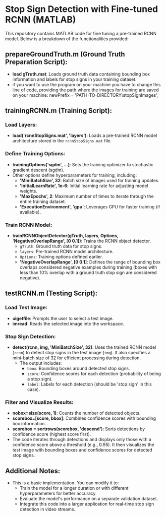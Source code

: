 # Stop Sign Detection with Fine-tuned RCNN (MATLAB)

This repository contains MATLAB code for fine tuning a pre-trained RCNN model. Below is a breakdown of the functionalities provided:

## prepareGroundTruth.m (Ground Truth Preparation Script):
- **load gTruth.mat**: Loads ground truth data containing bounding box information and labels for stop signs in your training dataset.
- if you want to use the program on your machine you have to change this line of code, providing the path where the images for training are saved on your machine:
  newPrefix = 'PATH-TO-DIRECTORY\stopSignImages\';

## trainingRCNN.m (Training Script):

### Load Layers:
- **load('rcnnStopSigns.mat', 'layers')**: Loads a pre-trained RCNN model architecture stored in the `rcnnStopSigns.mat` file.

### Define Training Options:
- **trainingOptions('sgdm', ...)**: Sets the training optimizer to stochastic gradient descent (sgdm).
- Other options define hyperparameters for training, including:
  - **'MiniBatchSize', 32**: Batch size of images used for training updates.
  - **'InitialLearnRate', 1e-6**: Initial learning rate for adjusting model weights.
  - **'MaxEpochs', 2**: Maximum number of times to iterate through the entire training dataset.
  - **'ExecutionEnvironment', 'gpu'**: Leverages GPU for faster training (if available).

### Train RCNN Model:
- **trainRCNNObjectDetector(gTruth, layers, Options, 'NegativeOverlapRange', [0 0.1])**: Trains the RCNN object detector.
  - `gTruth`: Ground truth data for stop signs.
  - `layers`: Pre-trained RCNN model architecture.
  - `Options`: Training options defined earlier.
  - **'NegativeOverlapRange', [0 0.1]**: Defines the range of bounding box overlaps considered negative examples during training (boxes with less than 10% overlap with a ground truth stop sign are considered negative).

## testRCNN.m (Testing Script):

### Load Test Image:
- **uigetfile**: Prompts the user to select a test image.
- **imread**: Reads the selected image into the workspace.

### Stop Sign Detection:
- **detect(rcnn, img, 'MiniBatchSize', 32)**: Uses the trained RCNN model (`rcnn`) to detect stop signs in the test image (`img`). It also specifies a mini-batch size of 32 for efficient processing during detection.
  - The output includes:
    - `bbox`: Bounding boxes around detected stop signs.
    - `score`: Confidence scores for each detection (probability of being a stop sign).
    - `label`: Labels for each detection (should be 'stop sign' in this case).

### Filter and Visualize Results:
- **nobox=size(score, 1)**: Counts the number of detected objects.
- **scorebox=[score, bbox]**: Combines confidence scores with bounding box information.
- **scorebox = sortrows(scorebox, 'descend')**: Sorts detections by confidence score (highest score first).
- The code iterates through detections and displays only those with a confidence score above a threshold (e.g., 0.95). It then visualizes the test image with bounding boxes and confidence scores for detected stop signs.

## Additional Notes:

- This is a basic implementation. You can modify it to:
  - Train the model for a longer duration or with different hyperparameters for better accuracy.
  - Evaluate the model's performance on a separate validation dataset.
  - Integrate this code into a larger application for real-time stop sign detection in video streams.
